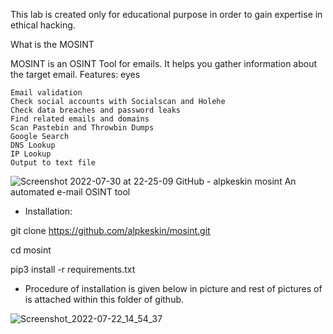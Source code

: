 This lab is created only for educational purpose in order to gain expertise in ethical hacking.

What is the MOSINT

MOSINT is an OSINT Tool for emails. It helps you gather information about the target email.
Features: eyes

    Email validation
    Check social accounts with Socialscan and Holehe
    Check data breaches and password leaks
    Find related emails and domains
    Scan Pastebin and Throwbin Dumps
    Google Search
    DNS Lookup
    IP Lookup
    Output to text file
    
![Screenshot 2022-07-30 at 22-25-09 GitHub - alpkeskin mosint An automated e-mail OSINT tool](https://user-images.githubusercontent.com/95676591/181934956-67633f93-6308-474a-a848-626dc0979449.png)



* Installation:

git clone https://github.com/alpkeskin/mosint.git

cd mosint

pip3 install -r requirements.txt

* Procedure of installation is given below in picture and rest of pictures of is attached within this folder of github.

![Screenshot_2022-07-22_14_54_37](https://user-images.githubusercontent.com/95676591/181935051-0ef78046-110f-4b09-8932-def3bb7dd86c.png)



